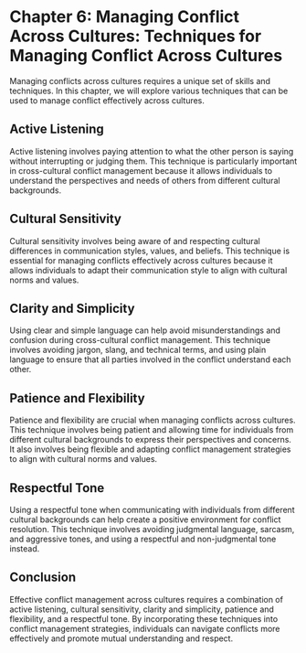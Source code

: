 Chapter 6: Managing Conflict Across Cultures: Techniques for Managing Conflict Across Cultures
==============================================================================================

Managing conflicts across cultures requires a unique set of skills and techniques. In this chapter, we will explore various techniques that can be used to manage conflict effectively across cultures.

Active Listening
----------------

Active listening involves paying attention to what the other person is saying without interrupting or judging them. This technique is particularly important in cross-cultural conflict management because it allows individuals to understand the perspectives and needs of others from different cultural backgrounds.

Cultural Sensitivity
--------------------

Cultural sensitivity involves being aware of and respecting cultural differences in communication styles, values, and beliefs. This technique is essential for managing conflicts effectively across cultures because it allows individuals to adapt their communication style to align with cultural norms and values.

Clarity and Simplicity
----------------------

Using clear and simple language can help avoid misunderstandings and confusion during cross-cultural conflict management. This technique involves avoiding jargon, slang, and technical terms, and using plain language to ensure that all parties involved in the conflict understand each other.

Patience and Flexibility
------------------------

Patience and flexibility are crucial when managing conflicts across cultures. This technique involves being patient and allowing time for individuals from different cultural backgrounds to express their perspectives and concerns. It also involves being flexible and adapting conflict management strategies to align with cultural norms and values.

Respectful Tone
---------------

Using a respectful tone when communicating with individuals from different cultural backgrounds can help create a positive environment for conflict resolution. This technique involves avoiding judgmental language, sarcasm, and aggressive tones, and using a respectful and non-judgmental tone instead.

Conclusion
----------

Effective conflict management across cultures requires a combination of active listening, cultural sensitivity, clarity and simplicity, patience and flexibility, and a respectful tone. By incorporating these techniques into conflict management strategies, individuals can navigate conflicts more effectively and promote mutual understanding and respect.

